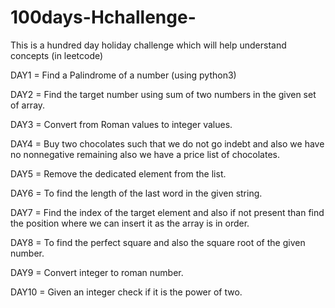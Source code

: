 # 100days-Hchallenge-
This is a hundred day holiday challenge which will help understand concepts (in leetcode)

DAY1 = Find a Palindrome of a number (using python3)

DAY2 = Find the target number using sum of two numbers in the given set of array.

DAY3 = Convert from Roman values to integer values.

DAY4 = Buy two chocolates such that we do not go indebt and also we have no nonnegative  remaining also we have a price list of chocolates.

DAY5 = Remove the  dedicated element from the list.

DAY6 = To find the length of the last word in the given string. 

DAY7 = Find the index of the target element and also if not present than find the position where we can insert it as the array is in order.

DAY8 = To find the perfect square and also the square root of the given number.

DAY9 = Convert integer to roman number.

DAY10 = Given an integer check if it is the power of two.
